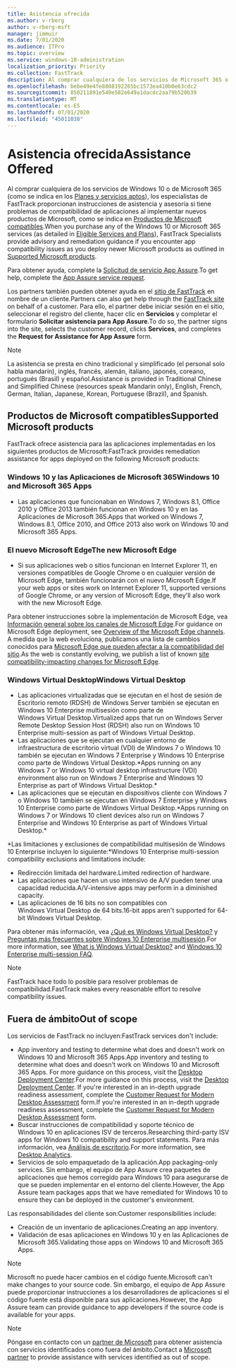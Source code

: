 ```yaml
---
title: Asistencia ofrecida
ms.author: v-rberg
author: v-rberg-msft
manager: jimmuir
ms.date: 7/01/2020
ms.audience: ITPro
ms.topic: overview
ms.service: windows-10-administration
localization_priority: Priority
ms.collection: FastTrack
description: Al comprar cualquiera de los servicios de Microsoft 365 o de Windows 10, los especialistas de FastTrack le proporcionarán ayuda con el asesoramiento y la corrección para implementar en Windows 10 y en las Aplicaciones de Microsoft 365 y mantenerse al día sin coste adicional (con una suscripción válida).
ms.openlocfilehash: bebe49e4fe8808192265bc1573ea410b0e63cdc2
ms.sourcegitcommit: 850211891e549e582e649a1dacdc2aa79b520b39
ms.translationtype: MT
ms.contentlocale: es-ES
ms.lasthandoff: 07/01/2020
ms.locfileid: "45011038"
---
```

# <a name="assistance-offered"></a><span data-ttu-id="af4d1-103">Asistencia ofrecida</span><span class="sxs-lookup"><span data-stu-id="af4d1-103">Assistance Offered</span></span>  

<span data-ttu-id="af4d1-104">Al comprar cualquiera de los servicios de Windows 10 o de Microsoft 365 (como se indica en los [Planes y servicios aptos](M365-eligible-services-and-plans.md)), los especialistas de FastTrack proporcionan instrucciones de asistencia y asesoría si tiene problemas de compatibilidad de aplicaciones al implementar nuevos productos de Microsoft, como se indica en [Productos de Microsoft compatibles](#supported-microsoft-products).</span><span class="sxs-lookup"><span data-stu-id="af4d1-104">When you purchase any of the Windows 10 or Microsoft 365 services (as detailed in [Eligible Services and Plans](M365-eligible-services-and-plans.md)), FastTrack Specialists provide advisory and remediation guidance if you encounter app compatibility issues as you deploy newer Microsoft products as outlined in [Supported Microsoft products](#supported-microsoft-products).</span></span>

<span data-ttu-id="af4d1-105">Para obtener ayuda, complete la [Solicitud de servicio App Assure](https://go.microsoft.com/fwlink/?linkid=2022721).</span><span class="sxs-lookup"><span data-stu-id="af4d1-105">To get help, complete the [App Assure service request](https://go.microsoft.com/fwlink/?linkid=2022721).</span></span>

<span data-ttu-id="af4d1-106">Los partners también pueden obtener ayuda en el [sitio de FastTrack](https://go.microsoft.com/fwlink/?linkid=780698) en nombre de un cliente.</span><span class="sxs-lookup"><span data-stu-id="af4d1-106">Partners can also get help through the [FastTrack site](https://go.microsoft.com/fwlink/?linkid=780698) on behalf of a customer.</span></span> <span data-ttu-id="af4d1-107">Para ello, el partner debe iniciar sesión en el sitio, seleccionar el registro del cliente, hacer clic en **Servicios** y completar el formulario **Solicitar asistencia para App Assure**.</span><span class="sxs-lookup"><span data-stu-id="af4d1-107">To do so, the partner signs into the site, selects the customer record, clicks **Services**, and completes the **Request for Assistance for App Assure** form.</span></span>

> [!NOTE]
> <span data-ttu-id="af4d1-108">La asistencia se presta en chino tradicional y simplificado (el personal solo habla mandarín), inglés, francés, alemán, italiano, japonés, coreano, portugués (Brasil) y español.</span><span class="sxs-lookup"><span data-stu-id="af4d1-108">Assistance is provided in Traditional Chinese and Simplified Chinese (resources speak Mandarin only), English, French, German, Italian, Japanese, Korean, Portuguese (Brazil), and Spanish.</span></span> 

## <a name="supported-microsoft-products"></a><span data-ttu-id="af4d1-109">Productos de Microsoft compatibles</span><span class="sxs-lookup"><span data-stu-id="af4d1-109">Supported Microsoft products</span></span>

<span data-ttu-id="af4d1-110">FastTrack ofrece asistencia para las aplicaciones implementadas en los siguientes productos de Microsoft:</span><span class="sxs-lookup"><span data-stu-id="af4d1-110">FastTrack provides remediation assistance for apps deployed on the following Microsoft products:</span></span>

### <a name="windows-10-and-microsoft-365-apps"></a><span data-ttu-id="af4d1-111">Windows 10 y las Aplicaciones de Microsoft 365</span><span class="sxs-lookup"><span data-stu-id="af4d1-111">Windows 10 and Microsoft 365 Apps</span></span>

- <span data-ttu-id="af4d1-112">Las aplicaciones que funcionaban en Windows 7, Windows 8.1, Office 2010 y Office 2013 también funcionan en Windows 10 y en las Aplicaciones de Microsoft 365.</span><span class="sxs-lookup"><span data-stu-id="af4d1-112">Apps that worked on Windows 7, Windows 8.1, Office 2010, and Office 2013 also work on Windows 10 and Microsoft 365 Apps.</span></span>

### <a name="the-new-microsoft-edge"></a><span data-ttu-id="af4d1-113">El nuevo Microsoft Edge</span><span class="sxs-lookup"><span data-stu-id="af4d1-113">The new Microsoft Edge</span></span>

- <span data-ttu-id="af4d1-114">Si sus aplicaciones web o sitios funcionan en Internet Explorer 11, en versiones compatibles de Google Chrome o en cualquier versión de Microsoft Edge, también funcionarán con el nuevo Microsoft Edge.</span><span class="sxs-lookup"><span data-stu-id="af4d1-114">If your web apps or sites work on Internet Explorer 11, supported versions of Google Chrome, or any version of Microsoft Edge, they'll also work with the new Microsoft Edge.</span></span>

<span data-ttu-id="af4d1-115">Para obtener instrucciones sobre la implementación de Microsoft Edge, vea [Información general sobre los canales de Microsoft Edge](https://docs.microsoft.com/DeployEdge/microsoft-edge-channels).</span><span class="sxs-lookup"><span data-stu-id="af4d1-115">For guidance on Microsoft Edge deployment, see [Overview of the Microsoft Edge channels](https://docs.microsoft.com/DeployEdge/microsoft-edge-channels).</span></span> <span data-ttu-id="af4d1-116">A medida que la web evoluciona, publicamos una lista de cambios conocidos para [Microsoft Edge que pueden afectar a la compatibilidad del sitio](https://docs.microsoft.com/microsoft-edge/web-platform/site-impacting-changes).</span><span class="sxs-lookup"><span data-stu-id="af4d1-116">As the web is constantly evolving, we publish a list of known [site compatibility-impacting changes for Microsoft Edge](https://docs.microsoft.com/microsoft-edge/web-platform/site-impacting-changes).</span></span>

### <a name="windows-virtual-desktop"></a><span data-ttu-id="af4d1-117">Windows Virtual Desktop</span><span class="sxs-lookup"><span data-stu-id="af4d1-117">Windows Virtual Desktop</span></span>

- <span data-ttu-id="af4d1-118">Las aplicaciones virtualizadas que se ejecutan en el host de sesión de Escritorio remoto (RDSH) de Windows Server también se ejecutan en Windows 10 Enterprise multisesión como parte de Windows Virtual Desktop.</span><span class="sxs-lookup"><span data-stu-id="af4d1-118">Virtualized apps that run on Windows Server Remote Desktop Session Host (RDSH) also run on Windows 10 Enterprise multi-session as part of Windows Virtual Desktop.</span></span>
- <span data-ttu-id="af4d1-119">Las aplicaciones que se ejecutan en cualquier entorno de infraestructura de escritorio virtual (VDI) de Windows 7 o Windows 10 también se ejecutan en Windows 7 Enterprise y Windows 10 Enterprise como parte de Windows Virtual Desktop.\*</span><span class="sxs-lookup"><span data-stu-id="af4d1-119">Apps running on any Windows 7 or Windows 10 virtual desktop infrastructure (VDI) environment also run on Windows 7 Enterprise and Windows 10 Enterprise as part of Windows Virtual Desktop.\*</span></span>
- <span data-ttu-id="af4d1-120">Las aplicaciones que se ejecutan en dispositivos cliente con Windows 7 o Windows 10 también se ejecutan en Windows 7 Enterprise y Windows 10 Enterprise como parte de Windows Virtual Desktop.\*</span><span class="sxs-lookup"><span data-stu-id="af4d1-120">Apps running on Windows 7 or Windows 10 client devices also run on Windows 7 Enterprise and Windows 10 Enterprise as part of Windows Virtual Desktop.\*</span></span>

<span data-ttu-id="af4d1-121">\*Las limitaciones y exclusiones de compatibilidad multisesión de Windows 10 Enterprise incluyen lo siguiente:</span><span class="sxs-lookup"><span data-stu-id="af4d1-121">\*Windows 10 Enterprise multi-session compatibility exclusions and limitations include:</span></span>
- <span data-ttu-id="af4d1-122">Redirección limitada del hardware.</span><span class="sxs-lookup"><span data-stu-id="af4d1-122">Limited redirection of hardware.</span></span>
- <span data-ttu-id="af4d1-123">Las aplicaciones que hacen un uso intensivo de A/V pueden tener una capacidad reducida.</span><span class="sxs-lookup"><span data-stu-id="af4d1-123">A/V-intensive apps may perform in a diminished capacity.</span></span>
- <span data-ttu-id="af4d1-124">Las aplicaciones de 16 bits no son compatibles con Windows Virtual Desktop de 64 bits.</span><span class="sxs-lookup"><span data-stu-id="af4d1-124">16-bit apps aren't supported for 64-bit Windows Virtual Desktop.</span></span>

<span data-ttu-id="af4d1-125">Para obtener más información, vea [¿Qué es Windows Virtual Desktop?](https://docs.microsoft.com/azure/virtual-desktop/overview) y [Preguntas más frecuentes sobre Windows 10 Enterprise multisesión](https://docs.microsoft.com/azure/virtual-desktop/windows-10-multisession-faq).</span><span class="sxs-lookup"><span data-stu-id="af4d1-125">For more information, see [What is Windows Virtual Desktop?](https://docs.microsoft.com/azure/virtual-desktop/overview) and [Windows 10 Enterprise multi-session FAQ](https://docs.microsoft.com/azure/virtual-desktop/windows-10-multisession-faq).</span></span>

> [!NOTE]
> <span data-ttu-id="af4d1-126">FastTrack hace todo lo posible para resolver problemas de compatibilidad.</span><span class="sxs-lookup"><span data-stu-id="af4d1-126">FastTrack makes every reasonable effort to resolve compatibility issues.</span></span> 

## <a name="out-of-scope"></a><span data-ttu-id="af4d1-127">Fuera de ámbito</span><span class="sxs-lookup"><span data-stu-id="af4d1-127">Out of scope</span></span>

<span data-ttu-id="af4d1-128">Los servicios de FastTrack no incluyen:</span><span class="sxs-lookup"><span data-stu-id="af4d1-128">FastTrack services don't include:</span></span>
- <span data-ttu-id="af4d1-129">App inventory and testing to determine what does and doesn't work on Windows 10 and Microsoft 365 Apps.</span><span class="sxs-lookup"><span data-stu-id="af4d1-129">App inventory and testing to determine what does and doesn't work on Windows 10 and Microsoft 365 Apps.</span></span> <span data-ttu-id="af4d1-130">For more guidance on this process, visit the [Desktop Deployment Center](https://go.microsoft.com/fwlink/?linkid=2080140).</span><span class="sxs-lookup"><span data-stu-id="af4d1-130">For more guidance on this process, visit the [Desktop Deployment Center](https://go.microsoft.com/fwlink/?linkid=2080140).</span></span> <span data-ttu-id="af4d1-131">If you're interested in an in-depth upgrade readiness assessment, complete the [Customer Request for Modern Desktop Assessment](https://go.microsoft.com/fwlink/?linkid=2053818) form.</span><span class="sxs-lookup"><span data-stu-id="af4d1-131">If you're interested in an in-depth upgrade readiness assessment, complete the [Customer Request for Modern Desktop Assessment](https://go.microsoft.com/fwlink/?linkid=2053818) form.</span></span>
- <span data-ttu-id="af4d1-132">Buscar instrucciones de compatibilidad y soporte técnico de Windows 10 en aplicaciones ISV de terceros.</span><span class="sxs-lookup"><span data-stu-id="af4d1-132">Researching third-party ISV apps for Windows 10 compatibility and support statements.</span></span> <span data-ttu-id="af4d1-133">Para más información, vea [Análisis de escritorio](https://docs.microsoft.com/sccm/desktop-analytics/overview).</span><span class="sxs-lookup"><span data-stu-id="af4d1-133">For more information, see [Desktop Analytics](https://docs.microsoft.com/sccm/desktop-analytics/overview).</span></span>
- <span data-ttu-id="af4d1-134">Servicios de solo empaquetado de la aplicación.</span><span class="sxs-lookup"><span data-stu-id="af4d1-134">App packaging-only services.</span></span> <span data-ttu-id="af4d1-135">Sin embargo, el equipo de App Assure crea paquetes de aplicaciones que hemos corregido para Windows 10 para asegurarse de que se pueden implementar en el entorno del cliente.</span><span class="sxs-lookup"><span data-stu-id="af4d1-135">However, the App Assure team packages apps that we have remediated for Windows 10 to ensure they can be deployed in the customer's environment.</span></span>

<span data-ttu-id="af4d1-136">Las responsabilidades del cliente son:</span><span class="sxs-lookup"><span data-stu-id="af4d1-136">Customer responsibilities include:</span></span>
- <span data-ttu-id="af4d1-137">Creación de un inventario de aplicaciones.</span><span class="sxs-lookup"><span data-stu-id="af4d1-137">Creating an app inventory.</span></span>
- <span data-ttu-id="af4d1-138">Validación de esas aplicaciones en Windows 10 y en las Aplicaciones de Microsoft 365.</span><span class="sxs-lookup"><span data-stu-id="af4d1-138">Validating those apps on Windows 10 and Microsoft 365 Apps.</span></span>

> [!NOTE]
> <span data-ttu-id="af4d1-139">Microsoft no puede hacer cambios en el código fuente.</span><span class="sxs-lookup"><span data-stu-id="af4d1-139">Microsoft can't make changes to your source code.</span></span> <span data-ttu-id="af4d1-140">Sin embargo, el equipo de App Assure puede proporcionar instrucciones a los desarrolladores de aplicaciones si el código fuente está disponible para sus aplicaciones.</span><span class="sxs-lookup"><span data-stu-id="af4d1-140">However, the App Assure team can provide guidance to app developers if the source code is available for your apps.</span></span>

> [!NOTE]
> <span data-ttu-id="af4d1-141">Póngase en contacto con un [partner de Microsoft](https://go.microsoft.com/fwlink/?linkid=2080150) para obtener asistencia con servicios identificados como fuera del ámbito.</span><span class="sxs-lookup"><span data-stu-id="af4d1-141">Contact a [Microsoft partner](https://go.microsoft.com/fwlink/?linkid=2080150) to provide assistance with services identified as out of scope.</span></span>


